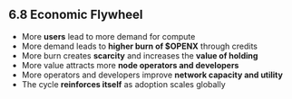 ## 6.8 Economic Flywheel

- More **users** lead to more demand for compute  
- More demand leads to **higher burn of $OPENX** through credits  
- More burn creates **scarcity** and increases the **value of holding**  
- More value attracts more **node operators and developers**  
- More operators and developers improve **network capacity and utility**  
- The cycle **reinforces itself** as adoption scales globally  
